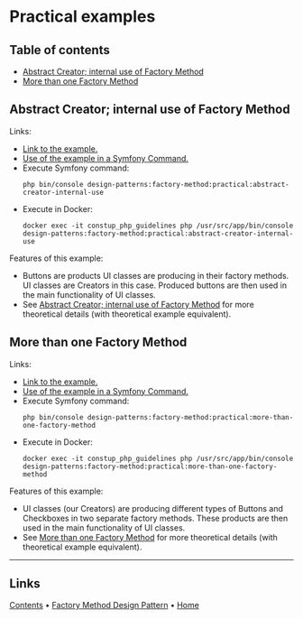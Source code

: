 # Practical examples

## Table of contents

- [Abstract Creator; internal use of Factory Method](#abstract-creator-internal-use-of-factory-method)
- [More than one Factory Method](#more-than-one-factory-method)

## Abstract Creator; internal use of Factory Method

Links:
- [Link to the example.](./AbstractCreatorInternalUse)
- [Use of the example in a Symfony Command.](../../../../Command/DesignPatterns/Creational/FactoryMethod/PracticalExamples/AbstractCreatorInternalUseCommand.php)
- Execute Symfony command:
  ```shell
  php bin/console design-patterns:factory-method:practical:abstract-creator-internal-use
  ``` 
- Execute in Docker:
  ```shell
  docker exec -it constup_php_guidelines php /usr/src/app/bin/console design-patterns:factory-method:practical:abstract-creator-internal-use
  ```
  
Features of this example:

- Buttons are products UI classes are producing in their factory methods. UI classes are Creators in this case. Produced
  buttons are then used in the main functionality of UI classes.
- See [Abstract Creator; internal use of Factory Method](../TheoreticalExamples/README.md#abstract-creator-internal-use-of-a-factory-method)
  for more theoretical details (with theoretical example equivalent). 
   

## More than one Factory Method

Links:
- [Link to the example.](./MoreThanOneFactoryMethod)
- [Use of the example in a Symfony Command.](../../../../Command/DesignPatterns/Creational/FactoryMethod/PracticalExamples/MoreThanOneFactoryMethodCommand.php)
- Execute Symfony command:
  ```shell
  php bin/console design-patterns:factory-method:practical:more-than-one-factory-method
  ``` 
- Execute in Docker:
  ```shell
  docker exec -it constup_php_guidelines php /usr/src/app/bin/console design-patterns:factory-method:practical:more-than-one-factory-method
  ```  
  
Features of this example:

- UI classes (our Creators) are producing different types of Buttons and Checkboxes in two separate factory methods. 
  These products are then used in the main functionality of UI classes.
- See [More than one Factory Method](../TheoreticalExamples/README.md#more-than-one-factory-method) for more theoretical
  details (with theoretical example equivalent).

---

## Links

[Contents](../../../../../doc/table_of_contents.adoc) • [Factory Method Design Pattern](../../FactoryMethod) • [Home](../../../../../README.md)
